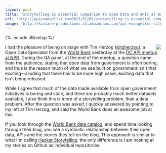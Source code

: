 ```yaml
---
layout: post
title: 'Storytelling Is Essential Companion To Open Data and APIs at World Bank'
url: 'http://apievangelist.com2013/02/01/storytelling-is-essential-companion-to-open-data-and-apis-at-world-bank/'
image: 'http://kinlane-productions.s3.amazonaws.com/api-evangelist-site/blog/The-World-Bank-Logo.png'
---
```

{% include JB/setup %}
<p>
     <a href="http://data.worldbank.org/" target="_blank"><img src="https://s3.amazonaws.com/kinlane-productions/api-evangelist/world-bank/The-World-Bank-Logo.png"  align="right" /></a>
</p>
<p>
     I had the pleasure of being on stage with Tim Herzog (<a rel="user" href="http://twitter.com/tgherzog" target="_blank"><span >@tgherzog</a>), a Open Data Specialist from the <a title="World Bank" href="http://worldbank.com">World Bank</a> yesterday at the <a href="/2013/02/01/a-conversation-about-apis-in-washington-dc/">DC API meetup at NPR</a>. During the QA panel, at the end of the meetup, a question came from the audience, stating that open data from government is often boring, and thus is the reason much of what we see built on government isn't that exciting--alluding that there has to be more high value, exciting data that isn't being released.
</p>
<p>
     While I agree that much of the data made available from open government initiatives is boring and stale, and there are probably much better datasets available, I also think this is more of a storytelling problem, than a data problem. After the question was asked, I quickly answered by pointing to my left at Tim Herzog, and said the World Bank does an awesome job at this.
</p>
<p>
     If you look through the <a href="http://data.worldbank.org/">World Bank data catalog</a>, and spend time looking through their blog, you see a symbiotic relationship between their open data, APIs and the stories they tell on the blog. This approach is similar to what I'm calling <a title="Hacker Storytelling" href="http://hackerstorytelling.com">Hacker Storytelling</a>, the only difference is I am hosting all my stories on Github as individual repositories.
</p>



